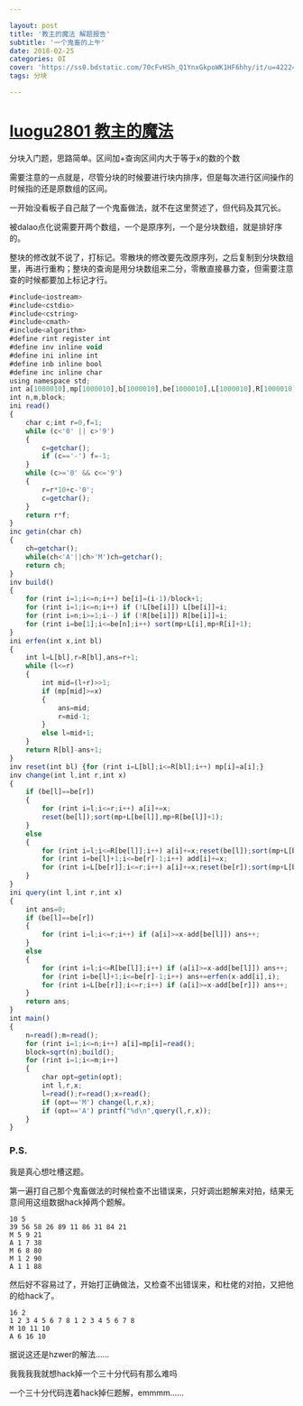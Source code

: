 ```yaml
---

layout: post
title: '教主的魔法 解题报告'
subtitle: '一个鬼畜的上午'
date: 2018-02-25
categories: OI
cover: 'https://ss0.bdstatic.com/70cFvHSh_Q1YnxGkpoWK1HF6hhy/it/u=4222479123,3108724921&fm=27&gp=0.jpg'
tags: 分块

---
```


# [luogu2801 教主的魔法](https://www.luogu.org/problemnew/show/P2801#sub)

分块入门题，思路简单。区间加+查询区间内大于等于x的数的个数

需要注意的一点就是，尽管分块的时候要进行块内排序，但是每次进行区间操作的时候指的还是原数组的区间。

一开始没看板子自己敲了一个鬼畜做法，就不在这里赘述了，但代码及其冗长。

被dalao点化说需要开两个数组，一个是原序列，一个是分块数组，就是排好序的。

整块的修改就不说了，打标记。零散块的修改要先改原序列，之后复制到分块数组里，再进行重构；整块的查询是用分块数组来二分，零散直接暴力查，但需要注意查的时候都要加上标记才行。

```javascript
#include<iostream>
#include<cstdio>
#include<cstring>
#include<cmath>
#include<algorithm> 
#define rint register int
#define inv inline void
#define ini inline int
#define inb inline bool
#define inc inline char
using namespace std;
int a[1000010],mp[1000010],b[1000010],be[1000010],L[1000010],R[1000010],add[1000010];
int n,m,block;
ini read()
{
	char c;int r=0,f=1;
	while (c<'0' || c>'9')
	{
		c=getchar();
		if (c=='-') f=-1;
	}
	while (c>='0' && c<='9')
	{
		r=r*10+c-'0';
		c=getchar();
	}
	return r*f;
}
inc getin(char ch)
{
    ch=getchar();
    while(ch<'A'||ch>'M')ch=getchar();
    return ch;
}
inv build()
{
	for (rint i=1;i<=n;i++) be[i]=(i-1)/block+1;
	for (rint i=1;i<=n;i++) if (!L[be[i]]) L[be[i]]=i;
	for (rint i=n;i>=1;i--) if (!R[be[i]]) R[be[i]]=i;
	for (rint i=be[1];i<=be[n];i++) sort(mp+L[i],mp+R[i]+1);
}
ini erfen(int x,int bl)
{
	int l=L[bl],r=R[bl],ans=r+1;
	while (l<=r)
	{
		int mid=(l+r)>>1;
		if (mp[mid]>=x) 
		{
			ans=mid;
			r=mid-1;
		} 
		else l=mid+1; 
	} 
	return R[bl]-ans+1;
}
inv reset(int bl) {for (rint i=L[bl];i<=R[bl];i++) mp[i]=a[i];}
inv change(int l,int r,int x)
{
	if (be[l]==be[r]) 
	{
		for (rint i=l;i<=r;i++) a[i]+=x;
		reset(be[l]);sort(mp+L[be[l]],mp+R[be[l]]+1);
	}
	else
	{
		for (rint i=l;i<=R[be[l]];i++) a[i]+=x;reset(be[l]);sort(mp+L[be[l]],mp+R[be[l]]+1);
		for (rint i=be[l]+1;i<=be[r]-1;i++) add[i]+=x;
		for (rint i=L[be[r]];i<=r;i++) a[i]+=x;reset(be[r]);sort(mp+L[be[r]],mp+R[be[r]]+1);
	}
}
ini query(int l,int r,int x)
{
	int ans=0;
	if (be[l]==be[r]) 
	{
		for (rint i=l;i<=r;i++) if (a[i]>=x-add[be[l]]) ans++;
	}
	else
	{
		for (rint i=l;i<=R[be[l]];i++) if (a[i]>=x-add[be[l]]) ans++;
		for (rint i=be[l]+1;i<=be[r]-1;i++) ans+=erfen(x-add[i],i);
		for (rint i=L[be[r]];i<=r;i++) if (a[i]>=x-add[be[r]]) ans++;
	}
	return ans;
}
int main()
{
	n=read();m=read();
	for (rint i=1;i<=n;i++) a[i]=mp[i]=read();
	block=sqrt(n);build();
	for (rint i=1;i<=m;i++)
	{
		char opt=getin(opt);
		int l,r,x;
		l=read();r=read();x=read();
		if (opt=='M') change(l,r,x);
		if (opt=='A') printf("%d\n",query(l,r,x));
	} 
}
```



### P.S.

我是真心想吐槽这题。

第一遍打自己那个鬼畜做法的时候检查不出错误来，只好调出题解来对拍，结果无意间用这组数据hack掉两个题解。

```
10 5
39 56 58 26 89 11 86 31 84 21
M 5 9 21
A 1 7 38
M 6 8 80
M 1 2 90
A 1 1 88
```

然后好不容易过了，开始打正确做法，又检查不出错误来，和杜佬的对拍，又把他的给hack了。

```
16 2
1 2 3 4 5 6 7 8 1 2 3 4 5 6 7 8
M 10 11 10
A 6 16 10
```

据说这还是hzwer的解法……

我我我我就想hack掉一个三十分代码有那么难吗

一个三十分代码连着hack掉仨题解，emmmm……
